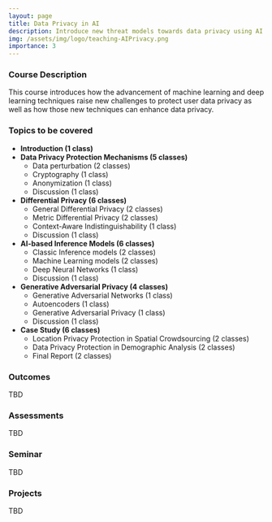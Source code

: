 ```yaml
---
layout: page
title: Data Privacy in AI
description: Introduce new threat models towards data privacy using AI techniques and how AI techniques can enhance data privacy. 
img: /assets/img/logo/teaching-AIPrivacy.png
importance: 3
---
```


### Course Description ###

This course introduces how the advancement of machine learning and deep learning techniques raise new challenges to protect user data privacy as well as how those new techniques can enhance data privacy. 

### Topics to be covered ###
* **Introduction (1 class)**
* **Data Privacy Protection Mechanisms (5 classes)**
  * Data perturbation (2 classes)
  * Cryptography (1 class)
  * Anonymization (1 class)
  * Discussion (1 class)
* **Differential Privacy (6 classes)** 
  * General Differential Privacy (2 classes)
  * Metric Differential Privacy (2 classes)
  * Context-Aware Indistinguishability (1 class)
  * Discussion (1 class)
* **AI-based Inference Models (6 classes)** 
  * Classic Inference models (2 classes)
  * Machine Learning models (2 classes)
  * Deep Neural Networks (1 class)
  * Discussion (1 class)
* **Generative Adversarial Privacy (4 classes)**
  * Generative Adversarial Networks (1 class)
  * Autoencoders (1 class)
  * Generative Adversarial Privacy (1 class)
  * Discussion (1 class)
* **Case Study (6 classes)**
  * Location Privacy Protection in Spatial Crowdsourcing (2 classes)
  * Data Privacy Protection in Demographic Analysis (2 classes)
  * Final Report (2 classes)

### Outcomes ###
TBD

### Assessments ###
TBD


### Seminar ###
TBD


### Projects ###
TBD
